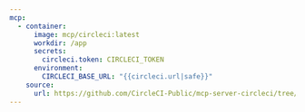 ```yaml
---
mcp:
  - container:
      image: mcp/circleci:latest
      workdir: /app
      secrets:
        circleci.token: CIRCLECI_TOKEN
      environment:
        CIRCLECI_BASE_URL: "{{circleci.url|safe}}"
    source:
      url: https://github.com/CircleCI-Public/mcp-server-circleci/tree/refs/pull/22/merge
---
```

